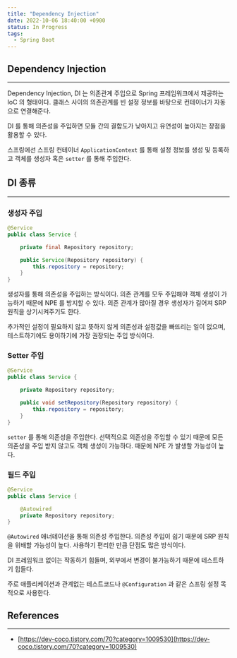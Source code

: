 ```yaml
---
title: "Dependency Injection"
date: 2022-10-06 18:40:00 +0900
status: In Progress
tags:
  - Spring Boot
---
```


## Dependency Injection

---

Dependency Injection, DI 는 의존관계 주입으로 Spring 프레임워크에서 제공하는 IoC 의 형태이다. 클래스 사이의 의존관계를 빈 설정 정보를 바탕으로 컨테이너가 자동으로 연결해준다.

DI 를 통해 의존성을 주입하면 모듈 간의 결합도가 낮아지고 유연성이 높아지는 장점을 활용할 수 있다.

스프링에선 스프링 컨테이너 `ApplicationContext` 를 통해 설정 정보를 생성 및 등록하고 객체를 생성자 혹은 `setter` 를 통해 주입한다.

## DI 종류

---

### 생성자 주입

```java
@Service
public class Service {

    private final Repository repository;

    public Service(Repository repository) {
        this.repository = repository;
    }
}
```

생성자를 통해 의존성을 주입하는 방식이다. 의존 관계를 모두 주입해야 객체 생성이 가능하기 때문에 NPE 를 방지할 수 있다. 의존 관계가 많아질 경우 생성자가 길어져 SRP 원칙을 상기시켜주기도 한다.

추가적인 설정이 필요하지 않고 뜻하지 않게 의존성과 설정값을 빠뜨리는 일이 없으며, 테스트하기에도 용이하기에 가장 권장되는 주입 방식이다.

### Setter 주입

```java
@Service
public class Service {

    private Repository repository;

    public void setRepository(Repository repository) {
        this.repository = repository;
    }
}
```

`setter` 를 통해 의존성을 주입한다. 선택적으로 의존성을 주입할 수 있기 때문에 모든 의존성을 주입 받지 않고도 객체 생성이 가능하다. 때문에 NPE 가 발생할 가능성이 높다.

### 필드 주입

```java
@Service
public class Service {

    @Autowired
    private Repository repository;
}
```

`@Autowired` 애너테이션을 통해 의존성 주입한다. 의존성 주입이 쉽기 때문에 SRP 원칙을 위배할 가능성이 높다. 사용하기 편리한 만큼 단점도 많은 방식이다.

DI 프레임워크 없이는 작동하기 힘들며, 외부에서 변경이 불가능하기 때문에 테스트하기 힘들다.

주로 애플리케이션과 관계없는 테스트코드나 `@Configuration` 과 같은 스프링 설정 목적으로 사용한다.

## References

---

- [https://dev-coco.tistory.com/70?category=1009530](https://dev-coco.tistory.com/70?category=1009530)

